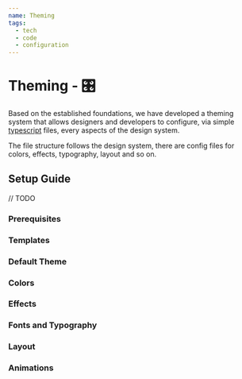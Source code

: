 ```yaml
---
name: Theming
tags:
  - tech
  - code
  - configuration
---
```


# Theming - 🎛

Based on the established foundations, we have developed a theming system that
allows designers and developers to configure, via simple
[typescript](https://www.typescriptlang.org/) files, every aspects of the design
system.

The file structure follows the design system, there are config files for colors,
effects, typography, layout and so on.

## Setup Guide

// TODO

### Prerequisites

### Templates

### Default Theme

### Colors

### Effects

### Fonts and Typography

### Layout

### Animations
